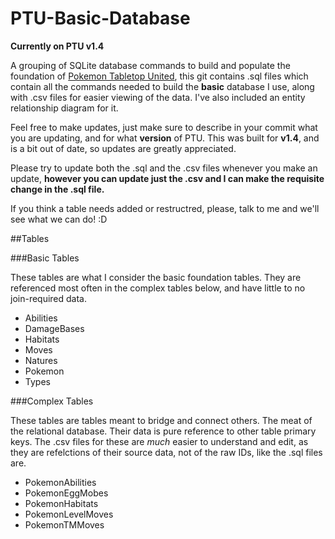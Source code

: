 # PTU-Basic-Database
**Currently on PTU v1.4**

A grouping of SQLite database commands to build and populate the foundation of [Pokemon Tabletop United](http://forums.pokemontabletop.com/forum/3848682/), this git contains .sql files which contain all the commands needed to build the **basic** database I use, along with .csv files for easier viewing of the data. I've also included an entity relationship diagram for it.

Feel free to make updates, just make sure to describe in your commit what you are updating, and for what **version** of PTU. This was built for **v1.4**, and is a bit out of date, so updates are greatly appreciated.

Please try to update both the .sql and the .csv files whenever you make an update, **however you can update just the .csv and I can make the requisite change in the .sql file.**

If you think a table needs added or restructred, please, talk to me and we'll see what we can do! :D

##Tables

###Basic Tables

These tables are what I consider the basic foundation tables. They are referenced most often in the complex tables below, and have little to no join-required data.

- Abilities
- DamageBases
- Habitats
- Moves
- Natures
- Pokemon
- Types

###Complex Tables

These tables are tables meant to bridge and connect others. The meat of the relational database. Their data is pure reference to other table primary keys. The .csv files for these are *much* easier to understand and edit, as they are refelctions of their source data, not of the raw IDs, like the .sql files are.

- PokemonAbilities
- PokemonEggMobes
- PokemonHabitats
- PokemonLevelMoves
- PokemonTMMoves

